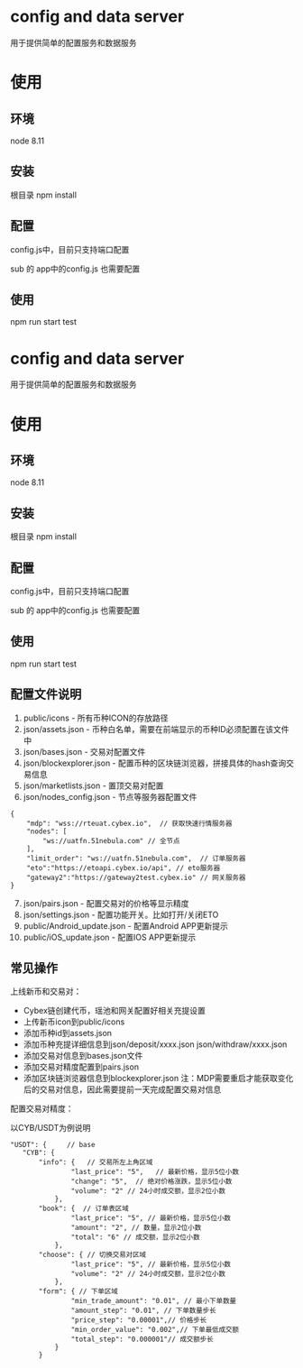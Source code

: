 # config and data server

用于提供简单的配置服务和数据服务

# 使用

## 环境
node 8.11

## 安装

根目录 npm install

## 配置

config.js中，目前只支持端口配置

sub 的 app中的config.js 也需要配置

## 使用

npm run start 
test

# config and data server

用于提供简单的配置服务和数据服务

# 使用

## 环境
node 8.11

## 安装

根目录 npm install

## 配置

config.js中，目前只支持端口配置

sub 的 app中的config.js 也需要配置

## 使用

npm run start 
test

## 配置文件说明

1. public/icons - 所有币种ICON的存放路径 
2. json/assets.json - 币种白名单，需要在前端显示的币种ID必须配置在该文件中 
3. json/bases.json - 交易对配置文件 
4. json/blockexplorer.json - 配置币种的区块链浏览器，拼接具体的hash查询交易信息 
5. json/marketlists.json - 置顶交易对配置 
6. json/nodes_config.json - 节点等服务器配置文件  
``` 
{
	"mdp": "wss://rteuat.cybex.io",  // 获取快速行情服务器
	"nodes": [ 
		"ws://uatfn.51nebula.com" // 全节点
	],
	"limit_order": "ws://uatfn.51nebula.com",  // 订单服务器
	"eto":"https://etoapi.cybex.io/api", // eto服务器
	"gateway2":"https://gateway2test.cybex.io" // 网关服务器
}
```
7. json/pairs.json - 配置交易对的价格等显示精度
8. json/settings.json - 配置功能开关。比如打开/关闭ETO
9. public/Android_update.json - 配置Android APP更新提示
10. public/iOS_update.json - 配置IOS APP更新提示

## 常见操作

上线新币和交易对：
   - Cybex链创建代币，瑶池和网关配置好相关充提设置
   - 上传新币icon到public/icons
   - 添加币种id到assets.json
   - 添加币种充提详细信息到json/deposit/xxxx.json  json/withdraw/xxxx.json 
   - 添加交易对信息到bases.json文件
   - 添加交易对精度配置到pairs.json
   - 添加区块链浏览器信息到blockexplorer.json
   注：MDP需要重启才能获取变化后的交易对信息，因此需要提前一天完成配置交易对信息
   
 配置交易对精度：
 
 以CYB/USDT为例说明
 ``` 
 "USDT": {     // base
	"CYB": {
		"info": {   // 交易所左上角区域
				"last_price": "5",   // 最新价格，显示5位小数
				"change": "5",  // 绝对价格涨跌，显示5位小数
				"volume": "2" // 24小时成交额，显示2位小数
			},
		"book": {  // 订单表区域
				"last_price": "5", // 最新价格，显示5位小数
				"amount": "2", // 数量，显示2位小数
				"total": "6" // 成交额，显示2位小数
			},
		"choose": { // 切换交易对区域
				"last_price": "5", // 最新价格，显示5位小数
				"volume": "2" // 24小时成交额，显示2位小数
			},
		"form": { // 下单区域
				"min_trade_amount": "0.01", // 最小下单数量
				"amount_step": "0.01", // 下单数量步长
				"price_step": "0.00001",// 价格步长
				"min_order_value": "0.002",// 下单最低成交额
				"total_step": "0.000001"// 成交额步长
			}
		}
 ``` 

